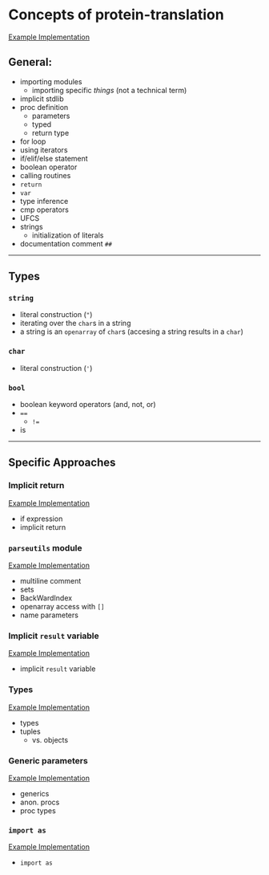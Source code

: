 # Concepts of protein-translation

[Example Implementation](https://github.com/exercism/nim/blob/main/exercises/bob/example.nim)

## General:

- importing modules
  - importing specific _things_ (not a technical term)
- implicit stdlib
- proc definition
  - parameters
  - typed
  - return type
- for loop
- using iterators
- if/elif/else statement
- boolean operator
- calling routines
- `return`
- `var`
- type inference
- cmp operators
- UFCS
- strings
  - initialization of literals
- documentation comment `##`

---

## Types

### `string`

- literal construction (`"`)
- iterating over the `char`s in a string
- a string is an `openarray` of `char`s (accesing a string results in a `char`)

### `char`

- literal construction (`'`)

### `bool`

- boolean keyword operators (and, not, or)
- `==`
  - `!=`
- is

---

## Specific Approaches

### Implicit return

[Example Implementation](https://exercism.org/tracks/nim/exercises/bob/solutions/fd46a50ebb2f47b8b415cc046ca7f65d)

- if expression
- implicit return

### `parseutils` module

[Example Implementation](https://exercism.org/tracks/nim/exercises/bob/solutions/5eeba8cf35ff469e8ac732e9abe62d51)

- multiline comment
- sets
- BackWardIndex
- openarray access with `[]`
- name parameters

### Implicit `result` variable

[Example Implementation](https://exercism.org/tracks/nim/exercises/bob/solutions/fdfdef2cedac4324a7c1f49545ae9188)

- implicit `result` variable

### Types

[Example Implementation](https://exercism.org/tracks/nim/exercises/bob/solutions/b3f58e77a19d4293be369db4f738084e)

- types
- tuples
  - vs. objects

### Generic parameters

[Example Implementation](https://exercism.org/tracks/nim/exercises/bob/solutions/e70f5bc5f63c4692a947fa121c8fdb40)

- generics
- anon. procs
- proc types

### `import as`

[Example Implementation](https://exercism.org/tracks/nim/exercises/bob/solutions/03b007333a7b489db24c6e0c9e07908b)

- `import as`
